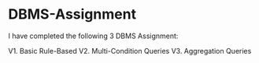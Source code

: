 # DBMS-Assignment
I have completed the following 3 DBMS Assignment:



V1. Basic Rule-Based
V2. Multi-Condition Queries
V3. Aggregation Queries
